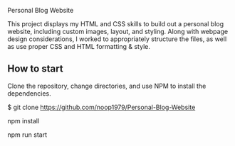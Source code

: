 Personal Blog Website

This project displays my HTML and CSS skills to build out a personal blog website, including custom images, layout, and styling. Along with webpage design considerations, I worked to appropriately structure the files, as well as use proper CSS and HTML formatting & style.

## How to start
Clone the repository, change directories, and use NPM to install the dependencies.

$ git clone https://github.com/noop1979/Personal-Blog-Website

npm install

npm run start
